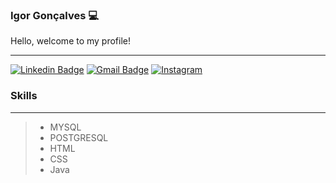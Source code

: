 ### Igor Gonçalves 💻
<p>Hello, welcome to my profile!</p>

<p>  </p>

------------

[![Linkedin Badge](https://img.shields.io/badge/-LinkedIn-0096c7?style=for-the-badge&logo=Linkedin&logoColor=white&link=https:https://www.linkedin.com/in/igor-gon%C3%A7alves-0019751aa/)](https://www.linkedin.com/in/igor-gon%C3%A7alves-0019751aa/)
[![Gmail Badge](https://img.shields.io/badge/-Gmail-ef233c?style=for-the-badge&logo=Gmail&logoColor=white&link=mailto:t.igorhus@gmail.com)](mailto:t.igorhus@gmail.com)
[![Instagram](https://img.shields.io/badge/-Instagram-E1306C?style=for-the-badge&logo=Instagram&logoColor=white&link=https:https://www.instagram.com/goncalvezz.i/)](https://www.instagram.com/goncalvezz.i/)



### Skills
------------

> - MYSQL
> - POSTGRESQL
> - HTML 
> - CSS
> - Java


##


